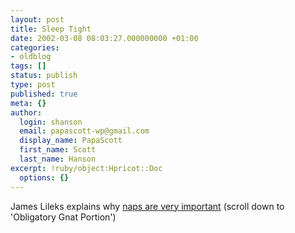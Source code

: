 ```yaml
---
layout: post
title: Sleep Tight
date: 2002-03-08 08:03:27.000000000 +01:00
categories:
- oldblog
tags: []
status: publish
type: post
published: true
meta: {}
author:
  login: shanson
  email: papascott-wp@gmail.com
  display_name: PapaScott
  first_name: Scott
  last_name: Hanson
excerpt: !ruby/object:Hpricot::Doc
  options: {}
---
```

<p>James Lileks explains why <a href="http://www.lileks.com/bleats/030802.html">naps are very important</a> (scroll down to 'Obligatory Gnat Portion')</p>
